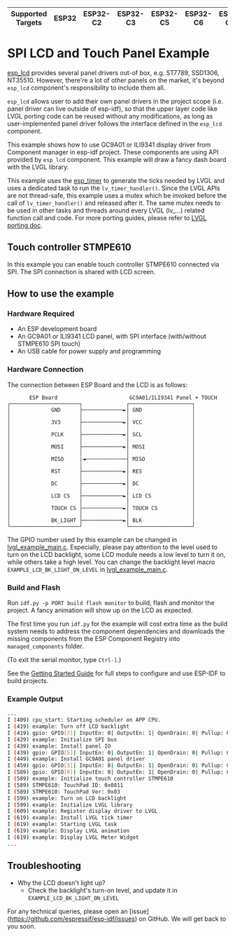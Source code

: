 | Supported Targets | ESP32 | ESP32-C2 | ESP32-C3 | ESP32-C5 | ESP32-C6 | ESP32-C61 | ESP32-H2 | ESP32-P4 | ESP32-S2 | ESP32-S3 |
| ----------------- | ----- | -------- | -------- | -------- | -------- | --------- | -------- | -------- | -------- | -------- |

# SPI LCD and Touch Panel Example

[esp_lcd](https://docs.espressif.com/projects/esp-idf/en/latest/esp32/api-reference/peripherals/lcd.html) provides several panel drivers out-of box, e.g. ST7789, SSD1306, NT35510. However, there're a lot of other panels on the market, it's beyond `esp_lcd` component's responsibility to include them all.

`esp_lcd` allows user to add their own panel drivers in the project scope (i.e. panel driver can live outside of esp-idf), so that the upper layer code like LVGL porting code can be reused without any modifications, as long as user-implemented panel driver follows the interface defined in the `esp_lcd` component.

This example shows how to use GC9A01 or ILI9341 display driver from Component manager in esp-idf project. These components are using API provided by `esp_lcd` component. This example will draw a fancy dash board with the LVGL library.

This example uses the [esp_timer](https://docs.espressif.com/projects/esp-idf/en/latest/esp32/api-reference/system/esp_timer.html) to generate the ticks needed by LVGL and uses a dedicated task to run the `lv_timer_handler()`. Since the LVGL APIs are not thread-safe, this example uses a mutex which be invoked before the call of `lv_timer_handler()` and released after it. The same mutex needs to be used in other tasks and threads around every LVGL (lv_...) related function call and code. For more porting guides, please refer to [LVGL porting doc](https://docs.lvgl.io/master/porting/index.html).

## Touch controller STMPE610

In this example you can enable touch controller STMPE610 connected via SPI. The SPI connection is shared with LCD screen.

## How to use the example

### Hardware Required

* An ESP development board
* An GC9A01 or ILI9341 LCD panel, with SPI interface (with/without STMPE610 SPI touch)
* An USB cable for power supply and programming

### Hardware Connection

The connection between ESP Board and the LCD is as follows:

```
       ESP Board                       GC9A01/ILI9341 Panel + TOUCH
┌──────────────────────┐              ┌────────────────────┐
│             GND      ├─────────────►│ GND                │
│                      │              │                    │
│             3V3      ├─────────────►│ VCC                │
│                      │              │                    │
│             PCLK     ├─────────────►│ SCL                │
│                      │              │                    │
│             MOSI     ├─────────────►│ MOSI               │
│                      │              │                    │
│             MISO     |◄─────────────┤ MISO               │
│                      │              │                    │
│             RST      ├─────────────►│ RES                │
│                      │              │                    │
│             DC       ├─────────────►│ DC                 │
│                      │              │                    │
│             LCD CS   ├─────────────►│ LCD CS             │
│                      │              │                    │
│             TOUCH CS ├─────────────►│ TOUCH CS           │
│                      │              │                    │
│             BK_LIGHT ├─────────────►│ BLK                │
└──────────────────────┘              └────────────────────┘
```

The GPIO number used by this example can be changed in [lvgl_example_main.c](main/spi_lcd_touch_example_main.c).
Especially, please pay attention to the level used to turn on the LCD backlight, some LCD module needs a low level to turn it on, while others take a high level. You can change the backlight level macro `EXAMPLE_LCD_BK_LIGHT_ON_LEVEL` in [lvgl_example_main.c](main/spi_lcd_touch_example_main.c).

### Build and Flash

Run `idf.py -p PORT build flash monitor` to build, flash and monitor the project. A fancy animation will show up on the LCD as expected.

The first time you run `idf.py` for the example will cost extra time as the build system needs to address the component dependencies and downloads the missing components from the ESP Component Registry into `managed_components` folder.

(To exit the serial monitor, type ``Ctrl-]``.)

See the [Getting Started Guide](https://docs.espressif.com/projects/esp-idf/en/latest/get-started/index.html) for full steps to configure and use ESP-IDF to build projects.

### Example Output

```bash
...
I (409) cpu_start: Starting scheduler on APP CPU.
I (419) example: Turn off LCD backlight
I (419) gpio: GPIO[2]| InputEn: 0| OutputEn: 1| OpenDrain: 0| Pullup: 0| Pulldown: 0| Intr:0
I (429) example: Initialize SPI bus
I (439) example: Install panel IO
I (439) gpio: GPIO[5]| InputEn: 0| OutputEn: 1| OpenDrain: 0| Pullup: 0| Pulldown: 0| Intr:0
I (449) example: Install GC9A01 panel driver
I (459) gpio: GPIO[3]| InputEn: 0| OutputEn: 1| OpenDrain: 0| Pullup: 0| Pulldown: 0| Intr:0
I (589) gpio: GPIO[0]| InputEn: 0| OutputEn: 1| OpenDrain: 0| Pullup: 0| Pulldown: 0| Intr:0
I (589) example: Initialize touch controller STMPE610
I (589) STMPE610: TouchPad ID: 0x0811
I (589) STMPE610: TouchPad Ver: 0x03
I (599) example: Turn on LCD backlight
I (599) example: Initialize LVGL library
I (609) example: Register display driver to LVGL
I (619) example: Install LVGL tick timer
I (619) example: Starting LVGL task
I (619) example: Display LVGL animation
I (619) example: Display LVGL Meter Widget
...
```


## Troubleshooting

* Why the LCD doesn't light up?
  * Check the backlight's turn-on level, and update it in `EXAMPLE_LCD_BK_LIGHT_ON_LEVEL`

For any technical queries, please open an [issue] (https://github.com/espressif/esp-idf/issues) on GitHub. We will get back to you soon.
